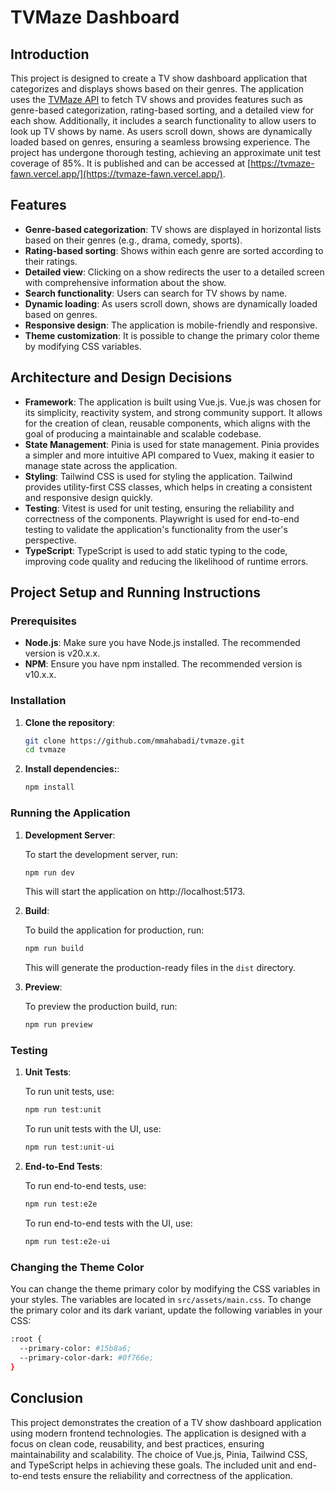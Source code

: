 # TVMaze Dashboard

## Introduction

This project is designed to create a TV show dashboard application that categorizes and displays shows based on their genres. The application uses the [TVMaze API](http://www.tvmaze.com/api) to fetch TV shows and provides features such as genre-based categorization, rating-based sorting, and a detailed view for each show. Additionally, it includes a search functionality to allow users to look up TV shows by name. As users scroll down, shows are dynamically loaded based on genres, ensuring a seamless browsing experience. The project has undergone thorough testing, achieving an approximate unit test coverage of 85%. It is published and can be accessed at [https://tvmaze-fawn.vercel.app/](https://tvmaze-fawn.vercel.app/).

## Features

- **Genre-based categorization**: TV shows are displayed in horizontal lists based on their genres (e.g., drama, comedy, sports).
- **Rating-based sorting**: Shows within each genre are sorted according to their ratings.
- **Detailed view**: Clicking on a show redirects the user to a detailed screen with comprehensive information about the show.
- **Search functionality**: Users can search for TV shows by name.
- **Dynamic loading**: As users scroll down, shows are dynamically loaded based on genres.
- **Responsive design**: The application is mobile-friendly and responsive.
- **Theme customization**: It is possible to change the primary color theme by modifying CSS variables.

## Architecture and Design Decisions

- **Framework**: The application is built using Vue.js. Vue.js was chosen for its simplicity, reactivity system, and strong community support. It allows for the creation of clean, reusable components, which aligns with the goal of producing a maintainable and scalable codebase.
- **State Management**: Pinia is used for state management. Pinia provides a simpler and more intuitive API compared to Vuex, making it easier to manage state across the application.
- **Styling**: Tailwind CSS is used for styling the application. Tailwind provides utility-first CSS classes, which helps in creating a consistent and responsive design quickly.
- **Testing**: Vitest is used for unit testing, ensuring the reliability and correctness of the components. Playwright is used for end-to-end testing to validate the application's functionality from the user's perspective.
- **TypeScript**: TypeScript is used to add static typing to the code, improving code quality and reducing the likelihood of runtime errors.

## Project Setup and Running Instructions

### Prerequisites

- **Node.js**: Make sure you have Node.js installed. The recommended version is v20.x.x.
- **NPM**: Ensure you have npm installed. The recommended version is v10.x.x.

### Installation

1. **Clone the repository**:

   ```bash
   git clone https://github.com/mmahabadi/tvmaze.git
   cd tvmaze
   ```
2. **Install dependencies:**:

   ```bash
   npm install
   ```
### Running the Application

1. **Development Server**:

    To start the development server, run:

    ```bash
    npm run dev
    ```
    This will start the application on http://localhost:5173.

2. **Build**:

    To build the application for production, run:

    ```bash
    npm run build
    ```

    This will generate the production-ready files in the `dist` directory.

3. **Preview**:

    To preview the production build, run:
    ```bash
    npm run preview
    ```

### Testing
1. **Unit Tests**:

    To run unit tests, use:
    ```bash
    npm run test:unit
    ```
    To run unit tests with the UI, use:
    ```bash
    npm run test:unit-ui
    ```
2. **End-to-End Tests**:

    To run end-to-end tests, use:
    ```bash
    npm run test:e2e
    ```
    To run end-to-end tests with the UI, use:
    ```bash
    npm run test:e2e-ui
    ```

### Changing the Theme Color
You can change the theme primary color by modifying the CSS variables in your styles. The variables are located in `src/assets/main.css`. To change the primary color and its dark variant, update the following variables in your CSS:
```bash
:root {
  --primary-color: #15b8a6;
  --primary-color-dark: #0f766e;
}
```

## Conclusion

This project demonstrates the creation of a TV show dashboard application using modern frontend technologies. The application is designed with a focus on clean code, reusability, and best practices, ensuring maintainability and scalability. The choice of Vue.js, Pinia, Tailwind CSS, and TypeScript helps in achieving these goals. The included unit and end-to-end tests ensure the reliability and correctness of the application.